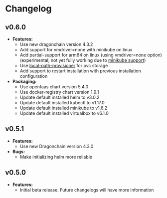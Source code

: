# Changelog

## v0.6.0

- **Features:**
  - Use new dragonchain version 4.3.2
  - Add support for vmdriver=none with minikube on linux
  - Add partial-support for arm64 on linux (using vmdriver=none option) (experimental; not yet fully working due to [minikube support](https://github.com/kubernetes/minikube/issues/5667))
  - Use [local-path-provisioner](https://github.com/rancher/local-path-provisioner) for pvc storage
  - Add support to restart installation with previous installation configuration
- **Packaging:**
  - Use openfaas chart version 5.4.0
  - Use docker-registry chart version 1.9.1
  - Update default installed helm to v3.0.2
  - Update default installed kubectl to v1.17.0
  - Update default installed minikube to v1.6.2
  - Update default installed virtualbox to v6.1.0

## v0.5.1

- **Features:**
  - Use new Dragonchain version 4.3.0
- **Bugs:**
  - Make initializing helm more reliable

## v0.5.0

- **Features:**
  - Initial beta release. Future changelogs will have more information
